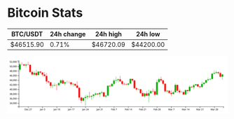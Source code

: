 # Bitcoin Stats

BTC/USDT|24h change|24h high|24h low|
|---|---|---|---|
|$46515.90|0.71%|$46720.09|$44200.00|

<img src="./chart.svg">

